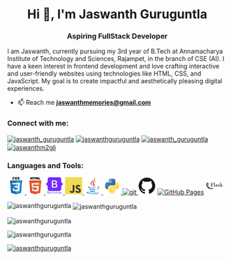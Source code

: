 
<h1 align="center">Hi 👋, I'm Jaswanth Guruguntla </h1>
<h3 align="center">Aspiring FullStack Developer </h3>
<p align="left">I am Jaswanth, currently pursuing my 3rd year of B.Tech at Annamacharya Institute of Technology and Sciences, Rajampet, in the branch of CSE (AI). I have a keen interest in frontend development and love crafting interactive and user-friendly websites using technologies like HTML, CSS, and JavaScript. My goal is to create impactful and aesthetically pleasing digital experiences.</p>

- 📫 Reach me **jaswanthmemories@gmail.com**

<h3 align="left">Connect with me:</h3>
<p align="left">
<a href="https://instagram.com/jaswanth_guruguntla" target="blank"><img align="center" src="https://raw.githubusercontent.com/rahuldkjain/github-profile-readme-generator/master/src/images/icons/Social/instagram.svg" alt="jaswanth_guruguntla" height="30" width="40" /></a>
<a href="https://linkedin.com/in/jaswanthguruguntla" target="blank"><img align="center" src="https://raw.githubusercontent.com/rahuldkjain/github-profile-readme-generator/master/src/images/icons/Social/linked-in-alt.svg" alt="jaswanthguruguntla" height="30" width="40" /></a>
<a href="https://www.leetcode.com/jaswanth_guruguntla" target="blank"><img align="center" src="https://raw.githubusercontent.com/rahuldkjain/github-profile-readme-generator/master/src/images/icons/Social/leet-code.svg" alt="jaswanth_guruguntla" height="30" width="40" /></a>
<a href="https://auth.geeksforgeeks.org/user/jaswanthm2gli" target="blank"><img align="center" src="https://raw.githubusercontent.com/rahuldkjain/github-profile-readme-generator/master/src/images/icons/Social/geeks-for-geeks.svg" alt="jaswanthm2gli" height="30" width="40" /></a>
</p>

<h3 align="left">Languages and Tools:</h3>
<p align="left"> 
<a href="https://www.w3schools.com/css/" target="_blank" rel="noreferrer"> <img src="https://raw.githubusercontent.com/devicons/devicon/master/icons/css3/css3-original-wordmark.svg" alt="css3" width="40" height="40"/> </a> 
<a href="https://www.w3.org/html/" target="_blank" rel="noreferrer"> <img src="https://raw.githubusercontent.com/devicons/devicon/master/icons/html5/html5-original-wordmark.svg" alt="html5" width="40" height="40"/> </a>
<a href="https://getbootstrap.com" target="_blank" rel="noreferrer"> <img src="https://raw.githubusercontent.com/devicons/devicon/master/icons/bootstrap/bootstrap-plain-wordmark.svg" alt="bootstrap" width="40" height="40"/> </a> 
<a href="https://developer.mozilla.org/en-US/docs/Web/JavaScript" target="_blank" rel="noreferrer"> <img src="https://raw.githubusercontent.com/devicons/devicon/master/icons/javascript/javascript-original.svg" alt="javascript" width="40" height="40"/> </a> 
<a href="https://www.java.com" target="_blank" rel="noreferrer"> <img src="https://raw.githubusercontent.com/devicons/devicon/master/icons/java/java-original.svg" alt="java" width="40" height="40"/> </a>
<a href="https://www.python.org" target="_blank" rel="noreferrer"> <img src="https://raw.githubusercontent.com/devicons/devicon/master/icons/python/python-original.svg" alt="python" width="40" height="40"/> </a>
<a href="https://git-scm.com/" target="_blank" rel="noreferrer"> <img src="https://www.vectorlogo.zone/logos/git-scm/git-scm-icon.svg" alt="git" width="40" height="40"/> </a>  
<a href="https://github.com" target="_blank" rel="noreferrer"><img src="https://raw.githubusercontent.com/devicons/devicon/master/icons/github/github-original.svg" alt="GitHub" width="40" height="40"/></a>
<a href="https://pages.github.com" target="_blank" rel="noreferrer"><img src="https://github.githubassets.com/images/modules/logos_page/GitHub-Mark.png" alt="GitHub Pages" width="40" height="40"/></a>
<a href="https://flask.palletsprojects.com/" target="_blank" rel="noreferrer">
  <img src="https://raw.githubusercontent.com/devicons/devicon/master/icons/flask/flask-original-wordmark.svg" alt="Flask" width="40" height="40"/>
</a>


<p><img align="left" src="https://github-readme-stats.vercel.app/api/top-langs?username=jaswanthguruguntla&show_icons=true&locale=en&layout=compact" alt="jaswanthguruguntla" /></p>

<p>&nbsp;<img align="center" src="https://github-readme-stats.vercel.app/api?username=jaswanthguruguntla&show_icons=true&locale=en" alt="jaswanthguruguntla" /></p>

<p><img align="center" src="https://github-readme-streak-stats.herokuapp.com/?user=jaswanthguruguntla&" alt="jaswanthguruguntla" /></p>
<p align="left"> <img src="https://komarev.com/ghpvc/?username=jaswanthguruguntla&label=Profile%20views&color=0e75b6&style=flat" alt="jaswanthguruguntla" /> </p>

<p align="left"> <a href="https://github.com/ryo-ma/github-profile-trophy"><img src="https://github-profile-trophy.vercel.app/?username=jaswanthguruguntla" alt="jaswanthguruguntla" /></a> </p>
